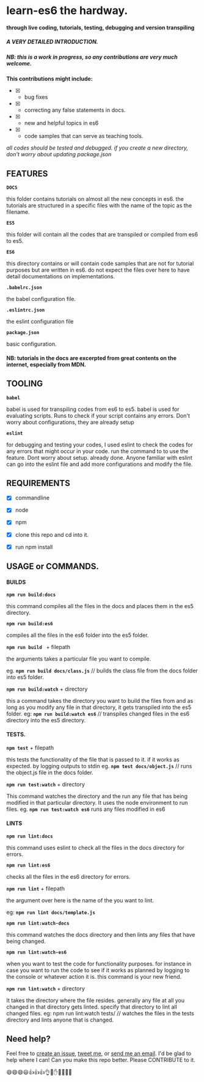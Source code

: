 # learn-es6 the hardway.
**through live coding, tutorials, testing, debugging and version transpiling**
##### A VERY DETAILED INTRODUCTION.

##### NB: this is a work in progress, so any contributions are very much welcome.

**This contributions might include:**
- [x] - bug fixes
- [x] - correcting any false statements in docs.
- [x] - new and helpful topics in es6
- [x] - code samples that can serve as teaching tools.

*all codes should be tested and debugged. if you create a new directory, don't worry about updating package.json*


## FEATURES

**`DOCS`**

this folder contains tutorials on almost all the new concepts in es6. the tutorials are structured in a specific files with the name of the topic as the filename.

**`ES5`**

this folder will contain all the codes that are transpiled or compiled from es6 to es5.

**`ES6`**

this directory contains or will contain code samples that are not for tutorial purposes but are written in es6. do not expect the files over here to have detail documentations on implementations.

**`.babelrc.json`**

the babel configuration file.

**`.eslintrc.json`**

the eslint configuration file

**`package.json`**

basic configuration.

#### NB: tutorials in the docs are excerpted from great contents on the internet, especially from MDN.


## TOOLING

**`babel`**

babel is used for transpiling codes from es6 to es5. babel is used for evaluating scripts.
Runs to check if your script contains any errors. Don't worry about configurations, they are already setup

**`eslint`**

for debugging and testing your codes, I used eslint to check the codes for any errors that might occur in your code.
run the command to to use the feature. Dont worry about setup. already done.
Anyone familiar with eslint can go into the eslint file and add more configurations and modify the file.


## REQUIREMENTS

- [x] commandline
- [x] node
- [x] npm
- [x] clone this repo and cd into it.
- [x] run npm install


## USAGE or COMMANDS.

#### BUILDS

**`npm run build:docs`**

this command compiles all the files in the docs and places them in the es5 directory.


**`npm run build:es6`**

compiles all the files in the es6 folder into the es5 folder.


**`npm run build `** + filepath

the arguments takes a particular file you want to compile.

eg. **`npm run build docs/class.js`** // builds the class file from the docs folder into es5 folder.


**`npm run build:watch`** + directory

this a command takes the directory you want to build the files from and as long as you modify any file in that
directory, it gets transpiled into the es5 folder.
eg: **`npm run build:watch es6`** // transpiles changed files in the es6 directory into the es5 directory.


#### TESTS.

**`npm test`** + filepath

this tests the functionality of the file that is passed to it. if it works as expected. by logging outputs to stdin
eg. **`npm test docs/object.js`** // runs the object.js file in the docs folder.


**`npm run test:watch`** + directory

This command watches the directory and the run any file that has being modified in that particular directory.
It uses the node environment to run files.
eg. **`npm run test:watch es6`** runs any files modified in es6

#### LINTS

**`npm run lint:docs`**

this command uses eslint to check all the files in the docs directory for errors.


**`npm run lint:es6`**

checks all the files in the es6 directory for errors.


**`npm run lint`** + filepath

the argument over here is the name of the you want to lint.

eg: **`npm run lint docs/template.js`**


**`npm run lint:watch-docs`**

this command watches the docs directory and then lints any files that have being changed.


**`npm run lint:watch-es6`**

when you want to test the code for functionality purposes. for instance in case you want to run the code to see if it works as planned by logging to the console or whatever action it is. this command is your new friend.


**`npm run lint:watch`** + directory

It takes the directory where the file resides. generally any file at all you changed in that directory gets linted.
specify that directory to lint all changed files.
eg: npm run lint:watch tests/   // watches the files in the tests directory and lints anyone that is changed.


## Need help?
Feel free to [create an issue](http://github.com/DannyMcwaves/learn-es6/issues), [tweet me](http://twitter.com/DannyMcwaves), or [send me an email](mailto:dannymcwaves96@gmail.com). I'd be glad to help where I can! Can you make this repo better. Please CONTRIBUTE to it.

:smile::smile::smile::smiley::+1::+1::+1::ok_hand::metal::hand::raised_hands::muscle::clap::wave:
